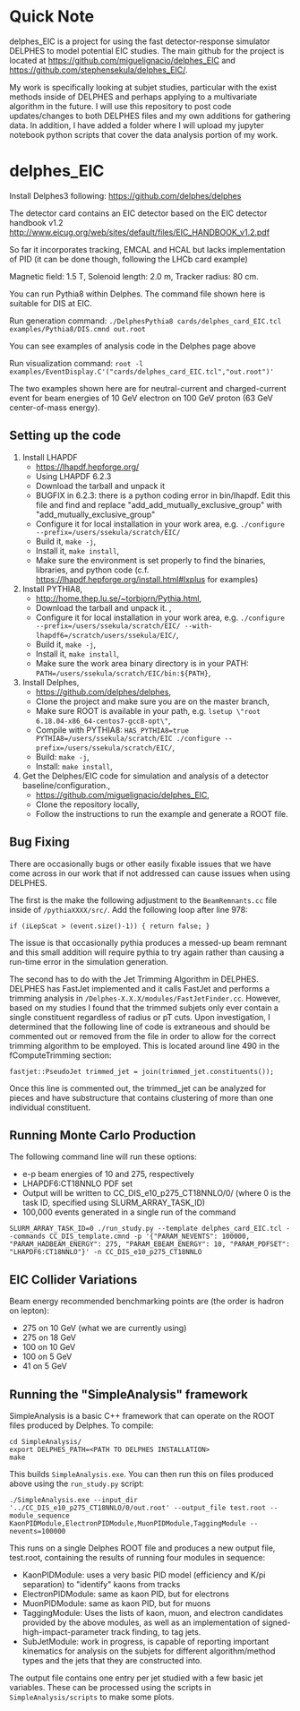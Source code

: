 # Quick Note

delphes_EIC is a project for using the fast detector-response simulator DELPHES to model potential EIC studies. The main github for the project is located at https://github.com/miguelignacio/delphes_EIC and https://github.com/stephensekula/delphes_EIC/.

My work is specifically looking at subjet studies, particular with the exist methods inside of DELPHES and perhaps applying to a multivariate algorithm in the future. I will use this repository to post code updates/changes to both DELPHES files and my own additions for gathering data. In addition, I have added a folder where I will upload my jupyter notebook python scripts that cover the data analysis portion of my work.

# delphes_EIC

Install Delphes3 following:
https://github.com/delphes/delphes

The detector card contains an EIC detector based on the EIC detector handbook v1.2
http://www.eicug.org/web/sites/default/files/EIC_HANDBOOK_v1.2.pdf

So far it incorporates tracking, EMCAL and HCAL but lacks implementation of PID (it can be done though, following the LHCb card example)

Magnetic field: 1.5 T, Solenoid length: 2.0 m, Tracker radius: 80 cm. 

You can run Pythia8 within Delphes. The command file shown here is suitable for DIS at EIC. 

Run generation command:
`./DelphesPythia8 cards/delphes_card_EIC.tcl examples/Pythia8/DIS.cmnd out.root`

You can see examples of analysis code in the Delphes page above

Run visualization command:
 `root -l examples/EventDisplay.C'("cards/delphes_card_EIC.tcl","out.root")'`
 
The two examples shown here are for neutral-current and charged-current event 
for beam energies of 10 GeV electron on 100 GeV proton (63 GeV center-of-mass energy). 


## Setting up the code


1. Install LHAPDF
   * https://lhapdf.hepforge.org/
   * Using LHAPDF 6.2.3
   * Download the tarball and unpack it
   * BUGFIX in 6.2.3: there is a python coding error in bin/lhapdf. Edit this file and find and replace "add_add_mutually_exclusive_group" with "add_mutually_exclusive_group"
   * Configure it for local installation in your work area, e.g. ```./configure --prefix=/users/ssekula/scratch/EIC/```
   * Build it, ```make -j```,
   * Install it, ```make install```,
   * Make sure the environment is set properly to find the binaries, libraries, and python code (c.f. https://lhapdf.hepforge.org/install.html#lxplus for examples)
1. Install PYTHIA8,
   * http://home.thep.lu.se/~torbjorn/Pythia.html,
   * Download the tarball and unpack it. ,
   * Configure it for local installation in your work area, e.g. ```./configure --prefix=/users/ssekula/scratch/EIC/ --with-lhapdf6=/scratch/users/ssekula/EIC/```,
   * Build it, ```make -j```,
   * Install it, ```make install```,
   * Make sure the work area binary directory is in your PATH: ```PATH=/users/ssekula/scratch/EIC/bin:${PATH}```,
1. Install Delphes,
   * https://github.com/delphes/delphes,
   * Clone the project and make sure you are on the master branch,
   * Make sure ROOT is available in your path, e.g. ```lsetup \"root 6.18.04-x86_64-centos7-gcc8-opt\"```,
   * Compile with PYTHIA8: ```HAS_PYTHIA8=true PYTHIA8=/users/ssekula/scratch/EIC ./configure --prefix=/users/ssekula/scratch/EIC/```,
   * Build: ```make -j```,
   * Install: ```make install```,
1. Get the Delphes/EIC code for simulation and analysis of a detector baseline/configuration.,
   * https://github.com/miguelignacio/delphes_EIC,
   * Clone the repository locally,
   * Follow the instructions to run the example and generate a ROOT file.

## Bug Fixing

There are occasionally bugs or other easily fixable issues that we have come across in our work that if not addressed can cause issues when using DELPHES.

The first is the make the following adjustment to the ```BeamRemnants.cc``` file inside of ```/pythiaXXXX/src/```. Add the following loop after line 978:

```if (iLepScat > (event.size()-1)) { return false; }```

The issue is that occasionally pythia produces a messed-up beam remnant and this small addition will require pythia to try again rather than causing a run-time error in the simulation generation.

The second has to do with the Jet Trimming Algorithm in DELPHES. DELPHES has FastJet implemented and it calls FastJet and performs a trimming analysis in ```/Delphes-X.X.X/modules/FastJetFinder.cc```. However, based on my studies I found that the trimmed subjets only ever contain a single constituent regardless of radius or pT cuts. Upon investigation, I determined that the following line of code is extraneous and should be commented out or removed from the file in order to allow for the correct trimming algorithm to be employed. This is located around line 490 in the fComputeTrimming section:

```fastjet::PseudoJet trimmed_jet = join(trimmed_jet.constituents());```

Once this line is commented out, the trimmed_jet can be analyzed for pieces and have substructure that contains clustering of more than one individual constituent.

## Running Monte Carlo Production

The following command line will run these options:

* e-p beam energies of 10 and 275, respectively
* LHAPDF6:CT18NNLO PDF set
* Output will be written to CC_DIS_e10_p275_CT18NNLO/0/ (where 0 is the task ID, specified using SLURM_ARRAY_TASK_ID)
* 100,000 events generated in a single run of the command

```
SLURM_ARRAY_TASK_ID=0 ./run_study.py --template delphes_card_EIC.tcl --commands CC_DIS_template.cmnd -p '{"PARAM_NEVENTS": 100000, "PARAM_HADBEAM_ENERGY": 275, "PARAM_EBEAM_ENERGY": 10, "PARAM_PDFSET": "LHAPDF6:CT18NNLO"}' -n CC_DIS_e10_p275_CT18NNLO
```

## EIC Collider Variations

Beam energy recommended benchmarking points are (the order is hadron on lepton):

* 275 on 10 GeV (what we are currently using) 
* 275 on 18 GeV
* 100 on 10 GeV
* 100 on 5 GeV
* 41 on 5 GeV


## Running the "SimpleAnalysis" framework

SimpleAnalysis is a basic C++ framework that can operate on the ROOT files produced by Delphes. To compile:

```
cd SimpleAnalysis/
export DELPHES_PATH=<PATH TO DELPHES INSTALLATION>
make
```

This builds ```SimpleAnalysis.exe```. You can then run this on files produced above using the ```run_study.py``` script:

```
./SimpleAnalysis.exe --input_dir '../CC_DIS_e10_p275_CT18NNLO/0/out.root' --output_file test.root --module_sequence KaonPIDModule,ElectronPIDModule,MuonPIDModule,TaggingModule --nevents=100000
```

This runs on a single Delphes ROOT file and produces a new output file, test.root, containing the results of running four modules in sequence:

* KaonPIDModule: uses a very basic PID model (efficiency and K/pi separation) to "identify" kaons from tracks
* ElectronPIDModule: same as kaon PID, but for electrons
* MuonPIDModule: same as kaon PID, but for muons
* TaggingModule: Uses the lists of kaon, muon, and electron candidates provided by the above modules, as well as an implementation of signed-high-impact-parameter track finding, to tag jets.
* SubJetModule: work in progress, is capable of reporting important kinematics for analysis on the subjets for different algorithm/method types and the jets that they are constructed into.

The output file contains one entry per jet studied with a few basic jet variables. These can be processed using the scripts in ```SimpleAnalysis/scripts``` to make some plots.


